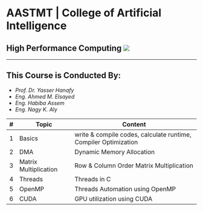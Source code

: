 # AASTMT | College of Artificial Intelligence
## High Performance Computing ![](https://img.shields.io/badge/Semester-Fall--2024-red)
---
## This Course is Conducted By:
- _Prof. Dr. Yasser Hanafy_
- _Eng. Ahmed M. Elsayed_
- _Eng. Habiba Assem_
- _Eng. Nagy K. Aly_

| # | Topic | Content |
| ------ | ------ | ------ |
| 1 | Basics | write & compile codes, calculate runtime, Compiler Optimization |
| 2 | DMA | Dynamic Memory Allocation |
| 3 | Matrix Multiplication |  Row & Column Order Matrix Multiplication |
| 4 | Threads | Threads in C |
| 5 | OpenMP | Threads Automation using OpenMP |
| 6 | CUDA | GPU utilization using CUDA |
